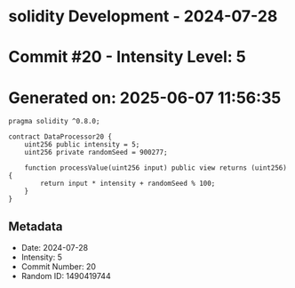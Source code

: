 ﻿# solidity Development - 2024-07-28
# Commit #20 - Intensity Level: 5
# Generated on: 2025-06-07 11:56:35
```solidity
pragma solidity ^0.8.0;

contract DataProcessor20 {
    uint256 public intensity = 5;
    uint256 private randomSeed = 900277;

    function processValue(uint256 input) public view returns (uint256) {
        return input * intensity + randomSeed % 100;
    }
}
```
## Metadata
- Date: 2024-07-28
- Intensity: 5
- Commit Number: 20
- Random ID: 1490419744
